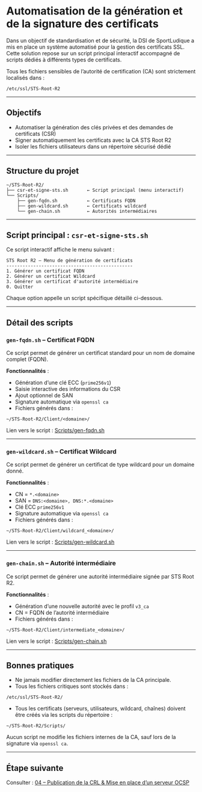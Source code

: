 # Automatisation de la génération et de la signature des certificats

Dans un objectif de standardisation et de sécurité, la DSI de SportLudique a mis en place un système automatisé pour la gestion des certificats SSL. Cette solution repose sur un script principal interactif accompagné de scripts dédiés à différents types de certificats.

Tous les fichiers sensibles de l’autorité de certification (CA) sont strictement localisés dans :

```
/etc/ssl/STS-Root-R2
```

---

## Objectifs

* Automatiser la génération des clés privées et des demandes de certificats (CSR)
* Signer automatiquement les certificats avec la CA STS Root R2
* Isoler les fichiers utilisateurs dans un répertoire sécurisé dédié

---

## Structure du projet

```text
~/STS-Root-R2/
├── csr-et-signe-sts.sh       ← Script principal (menu interactif)
└── Scripts/
    ├── gen-fqdn.sh           ← Certificats FQDN
    ├── gen-wildcard.sh       ← Certificats wildcard
    └── gen-chain.sh          ← Autorités intermédiaires
```

---

## Script principal : `csr-et-signe-sts.sh`

Ce script interactif affiche le menu suivant :

```none
STS Root R2 – Menu de génération de certificats
-----------------------------------------------
1. Générer un certificat FQDN
2. Générer un certificat Wildcard
3. Générer un certificat d'autorité intermédiaire
0. Quitter
```

Chaque option appelle un script spécifique détaillé ci-dessous.

---

## Détail des scripts

### `gen-fqdn.sh` – Certificat FQDN

Ce script permet de générer un certificat standard pour un nom de domaine complet (FQDN).

**Fonctionnalités** :

* Génération d’une clé ECC (`prime256v1`)
* Saisie interactive des informations du CSR
* Ajout optionnel de SAN
* Signature automatique via `openssl ca`
* Fichiers générés dans :

```text
~/STS-Root-R2/Client/<domaine>/
```

Lien vers le script : [Scripts/gen-fqdn.sh](./Scripts/gen-fqdn.sh)

---

### `gen-wildcard.sh` – Certificat Wildcard

Ce script permet de générer un certificat de type wildcard pour un domaine donné.

**Fonctionnalités** :

* CN = `*.<domaine>`
* SAN = `DNS:<domaine>, DNS:*.<domaine>`
* Clé ECC `prime256v1`
* Signature automatique via `openssl ca`
* Fichiers générés dans :

```text
~/STS-Root-R2/Client/wildcard_<domaine>/
```

Lien vers le script : [Scripts/gen-wildcard.sh](./Scripts/gen-wildcard.sh)

---

### `gen-chain.sh` – Autorité intermédiaire

Ce script permet de générer une autorité intermédiaire signée par STS Root R2.

**Fonctionnalités** :

* Génération d’une nouvelle autorité avec le profil `v3_ca`
* CN = FQDN de l’autorité intermédiaire
* Fichiers générés dans :

```text
~/STS-Root-R2/Client/intermediate_<domaine>/
```

Lien vers le script : [Scripts/gen-chain.sh](./Scripts/gen-chain.sh)

---

## Bonnes pratiques

* Ne jamais modifier directement les fichiers de la CA principale.
* Tous les fichiers critiques sont stockés dans :

```text
/etc/ssl/STS-Root-R2/
```

* Tous les certificats (serveurs, utilisateurs, wildcard, chaînes) doivent être créés via les scripts du répertoire :

```text
~/STS-Root-R2/Scripts/
```

Aucun script ne modifie les fichiers internes de la CA, sauf lors de la signature via `openssl ca`.

---

## Étape suivante

Consulter : [04 – Publication de la CRL & Mise en place d’un serveur OCSP](04-crl-et-ocsp.md)